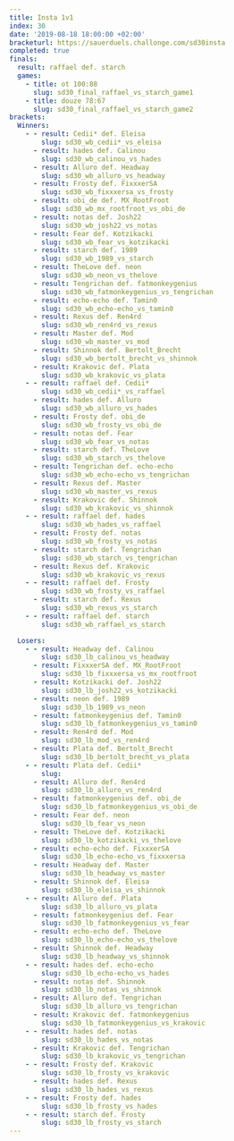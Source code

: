 ```yaml
---
title: Insta 1v1
index: 30
date: '2019-08-18 18:00:00 +02:00'
bracketurl: https://sauerduels.challonge.com/sd30insta
completed: true
finals:
  result: raffael def. starch
  games:
    - title: ot 100:88
      slug: sd30_final_raffael_vs_starch_game1
    - title: douze 78:67
      slug: sd30_final_raffael_vs_starch_game2
brackets:
  Winners:
    - - result: Cedii* def. Eleisa
        slug: sd30_wb_cedii*_vs_eleisa
      - result: hades def. Calinou
        slug: sd30_wb_calinou_vs_hades
      - result: Alluro def. Headway
        slug: sd30_wb_alluro_vs_headway
      - result: Frosty def. FixxxerSA
        slug: sd30_wb_fixxxersa_vs_frosty
      - result: obi_de def. MX_RootFroot
        slug: sd30_wb_mx_rootfroot_vs_obi_de
      - result: notas def. Josh22
        slug: sd30_wb_josh22_vs_notas
      - result: Fear def. Kotzikacki
        slug: sd30_wb_fear_vs_kotzikacki
      - result: starch def. 1989
        slug: sd30_wb_1989_vs_starch
      - result: TheLove def. neon
        slug: sd30_wb_neon_vs_thelove
      - result: Tengrichan def. fatmonkeygenius
        slug: sd30_wb_fatmonkeygenius_vs_tengrichan
      - result: echo-echo def. Tamin0
        slug: sd30_wb_echo-echo_vs_tamin0
      - result: Rexus def. Ren4rd
        slug: sd30_wb_ren4rd_vs_rexus
      - result: Master def. Mod
        slug: sd30_wb_master_vs_mod
      - result: Shinnok def. Bertolt_Brecht
        slug: sd30_wb_bertolt_brecht_vs_shinnok
      - result: Krakovic def. Plata
        slug: sd30_wb_krakovic_vs_plata
    - - result: raffael def. Cedii*
        slug: sd30_wb_cedii*_vs_raffael
      - result: hades def. Alluro
        slug: sd30_wb_alluro_vs_hades
      - result: Frosty def. obi_de
        slug: sd30_wb_frosty_vs_obi_de
      - result: notas def. Fear
        slug: sd30_wb_fear_vs_notas
      - result: starch def. TheLove
        slug: sd30_wb_starch_vs_thelove
      - result: Tengrichan def. echo-echo
        slug: sd30_wb_echo-echo_vs_tengrichan
      - result: Rexus def. Master
        slug: sd30_wb_master_vs_rexus
      - result: Krakovic def. Shinnok
        slug: sd30_wb_krakovic_vs_shinnok
    - - result: raffael def. hades
        slug: sd30_wb_hades_vs_raffael
      - result: Frosty def. notas
        slug: sd30_wb_frosty_vs_notas
      - result: starch def. Tengrichan
        slug: sd30_wb_starch_vs_tengrichan
      - result: Rexus def. Krakovic
        slug: sd30_wb_krakovic_vs_rexus
    - - result: raffael def. Frosty
        slug: sd30_wb_frosty_vs_raffael
      - result: starch def. Rexus
        slug: sd30_wb_rexus_vs_starch
    - - result: raffael def. starch
        slug: sd30_wb_raffael_vs_starch

  Losers:
    - - result: Headway def. Calinou
        slug: sd30_lb_calinou_vs_headway
      - result: FixxxerSA def. MX_RootFroot
        slug: sd30_lb_fixxxersa_vs_mx_rootfroot
      - result: Kotzikacki def. Josh22
        slug: sd30_lb_josh22_vs_kotzikacki
      - result: neon def. 1989
        slug: sd30_lb_1989_vs_neon
      - result: fatmonkeygenius def. Tamin0
        slug: sd30_lb_fatmonkeygenius_vs_tamin0
      - result: Ren4rd def. Mod
        slug: sd30_lb_mod_vs_ren4rd
      - result: Plata def. Bertolt_Brecht
        slug: sd30_lb_bertolt_brecht_vs_plata
    - - result: Plata def. Cedii*
        slug: 
      - result: Alluro def. Ren4rd
        slug: sd30_lb_alluro_vs_ren4rd
      - result: fatmonkeygenius def. obi_de
        slug: sd30_lb_fatmonkeygenius_vs_obi_de
      - result: Fear def. neon
        slug: sd30_lb_fear_vs_neon
      - result: TheLove def. Kotzikacki
        slug: sd30_lb_kotzikacki_vs_thelove
      - result: echo-echo def. FixxxerSA
        slug: sd30_lb_echo-echo_vs_fixxxersa
      - result: Headway def. Master
        slug: sd30_lb_headway_vs_master
      - result: Shinnok def. Eleisa
        slug: sd30_lb_eleisa_vs_shinnok
    - - result: Alluro def. Plata
        slug: sd30_lb_alluro_vs_plata
      - result: fatmonkeygenius def. Fear
        slug: sd30_lb_fatmonkeygenius_vs_fear
      - result: echo-echo def. TheLove
        slug: sd30_lb_echo-echo_vs_thelove
      - result: Shinnok def. Headway
        slug: sd30_lb_headway_vs_shinnok
    - - result: hades def. echo-echo
        slug: sd30_lb_echo-echo_vs_hades
      - result: notas def. Shinnok
        slug: sd30_lb_notas_vs_shinnok
      - result: Alluro def. Tengrichan
        slug: sd30_lb_alluro_vs_tengrichan
      - result: Krakovic def. fatmonkeygenius
        slug: sd30_lb_fatmonkeygenius_vs_krakovic
    - - result: hades def. notas
        slug: sd30_lb_hades_vs_notas
      - result: Krakovic def. Tengrichan
        slug: sd30_lb_krakovic_vs_tengrichan
    - - result: Frosty def. Krakovic
        slug: sd30_lb_frosty_vs_krakovic
      - result: hades def. Rexus
        slug: sd30_lb_hades_vs_rexus
    - - result: Frosty def. hades
        slug: sd30_lb_frosty_vs_hades
    - - result: starch def. Frosty
        slug: sd30_lb_frosty_vs_starch
---
```

